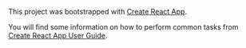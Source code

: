 This project was bootstrapped with [Create React App][1].

You will find some information on how to perform common tasks from
[Create React App User Guide][2].

[1]: https://github.com/facebookincubator/create-react-app
[2]: https://github.com/facebookincubator/create-react-app#user-guide
